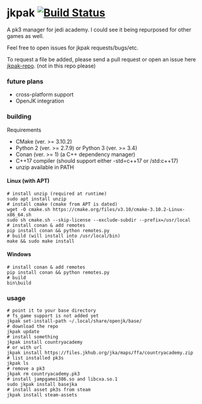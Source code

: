 # jkpak [![Build Status](https://travis-ci.org/jampio/jkpak.svg?branch=master)](https://travis-ci.org/jampio/jkpak)
A pk3 manager for jedi academy. I could see it being repurposed for other games as well.

Feel free to open issues for jkpak requests/bugs/etc.

To request a file be added, please send a pull request or open an issue here [jkpak-repo](https://github.com/jampio/jkpak-repo). (not in this repo please)

### future plans
* cross-platform support
* OpenJK integration

### building
Requirements
* CMake (ver. >= 3.10.2)
* Python 2 (ver. >= 2.7.9) or Python 3 (ver. >= 3.4)
* Conan (ver. >= 1) (a C++ dependency manager)
* C++17 compiler (should support either -std=c++17 or /std:c++17)
* unzip available in PATH
#### Linux (with APT)
```shell
# install unzip (required at runtime)
sudo apt install unzip
# install cmake (cmake from APT is dated)
wget -O cmake.sh https://cmake.org/files/v3.10/cmake-3.10.2-Linux-x86_64.sh
sudo sh cmake.sh --skip-license --exclude-subdir --prefix=/usr/local
# install conan & add remotes
pip install conan && python remotes.py
# build (will install into /usr/local/bin)
make && sudo make install
```
#### Windows
```shell
# install conan & add remotes
pip install conan && python remotes.py
# build
bin\build
```

### usage
```shell
# point it to your base directory
# fs_game support is not added yet
jkpak set-install-path ~/.local/share/openjk/base/
# download the repo
jkpak update
# install something
jkpak install countryacademy
# or with url
jkpak install https://files.jkhub.org/jka/maps/ffa/countryacademy.zip
# list installed pk3s
jkpak ls
# remove a pk3
jkpak rm countryacademy.pk3
# install jampgamei386.so and libcxa.so.1
sudo jkpak install basejka
# install asset pk3s from steam
jkpak install steam-assets
```
